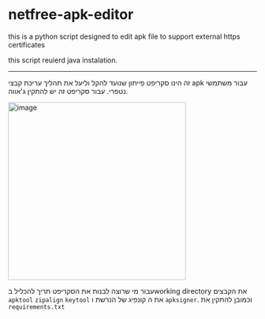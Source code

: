 # netfree-apk-editor
this is a python script designed to edit apk file to support external https certificates

this script reuierd java instalation.

--- 

זה הינו סקריפט פייתון שנועד להקל וליעל את תהליך עריכת קבצי apk עבור משתמשי נטפרי.
עבור סקריפט זה יש להתקין ג'אווה. 



<img width="360" height="360" alt="image" src="https://github.com/user-attachments/assets/31353710-2fd2-4021-9866-e90242e7a548" />


עבור מי שרוצה לבנות את הסקריפט תריך להכליל בworking directory את הקבצים `apktool` `zipalign` `keytool` את ה קונפיג של הנרשת ו `apksigner`.
וכמובן להתקין את `requirements.txt` 


